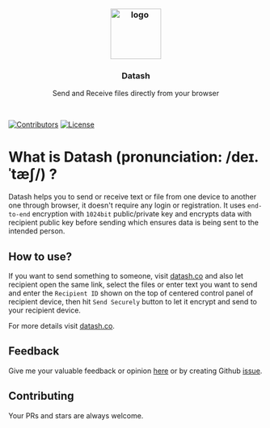 <h3 align="center">
    <a href="https://datash.co/">
        <img height="100" src="https://raw.githubusercontent.com/datash/datash/master/public/logo.png" alt="logo" title="Datash">
    </a>
</h1>
<h3 align="center">
Datash
</h3>
<p align="center">
Send and Receive files directly from your browser
</p>
<br>

[![Contributors](https://img.shields.io/github/contributors/datash/datash.svg)](https://github.com/datash/datash/graphs/contributors)
[![License](https://img.shields.io/github/license/datash/datash.svg)](https://github.com/datash/datash/blob/master/LICENSE)

# What is Datash (pronunciation: /deɪ.ˈtæʃ/) ?

Datash helps you to send or receive text or file from one device to another one through browser, it doesn't require any login or registration. It uses `end-to-end` encryption with `1024bit` public/private key and encrypts data with recipient public key before sending which ensures data is being sent to the intended person.

## How to use?

If you want to send something to someone, visit [datash.co](https://datash.co) and also let recipient open the same link, select the files or enter text you want to send and enter the `Recipient ID` shown on the top of centered control panel of recipient device, then hit `Send Securely` button to let it encrypt and send to your recipient device.

For more details visit [datash.co](https://datash.co/about).

## Feedback

Give me your valuable feedback or opinion [here](https://datash.co/feedback) or by creating Github [issue](https://github.com/datash/datash/issues/new).

## Contributing

Your PRs and stars are always welcome.